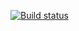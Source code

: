[![Build status](https://ci.appveyor.com/api/projects/status/tdiwj8rqgfcpld24?svg=true)](https://ci.appveyor.com/project/Lazarenkov/selenide)